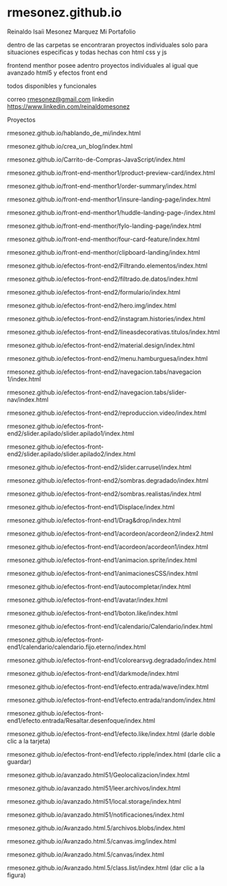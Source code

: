 # rmesonez.github.io

Reinaldo Isaíi Mesonez Marquez
Mi Portafolio


dentro de las carpetas 
se encontraran proyectos individuales 
solo para situaciones especificas
y todas hechas con html css y js

frontend menthor 
posee adentro proyectos individuales
al igual que avanzado html5
y efectos front end


todos disponibles y funcionales

correo rmesonez@gmail.com
linkedin https://www.linkedin.com/reinaldomesonez

Proyectos


rmesonez.github.io/hablando_de_mi/index.html

rmesonez.github.io/crea_un_blog/index.html

rmesonez.github.io/Carrito-de-Compras-JavaScript/index.html

rmesonez.github.io/front-end-menthor1/product-preview-card/index.html

rmesonez.github.io/front-end-menthor1/order-summary/index.html

rmesonez.github.io/front-end-menthor1/insure-landing-page/index.html

rmesonez.github.io/front-end-menthor1/huddle-landing-page-/index.html

rmesonez.github.io/front-end-menthor/fylo-landing-page/index.html

rmesonez.github.io/front-end-menthor/four-card-feature/index.html

rmesonez.github.io/front-end-menthor/clipboard-landing/index.html

rmesonez.github.io/efectos-front-end2/Filtrando.elementos/index.html

rmesonez.github.io/efectos-front-end2/filtrado.de.datos/index.html

rmesonez.github.io/efectos-front-end2/formulario/index.html

rmesonez.github.io/efectos-front-end2/hero.img/index.html

rmesonez.github.io/efectos-front-end2/instagram.histories/index.html

rmesonez.github.io/efectos-front-end2/lineasdecorativas.titulos/index.html

rmesonez.github.io/efectos-front-end2/material.design/index.html

rmesonez.github.io/efectos-front-end2/menu.hamburguesa/index.html

rmesonez.github.io/efectos-front-end2/navegacion.tabs/navegacion 1/index.html

rmesonez.github.io/efectos-front-end2/navegacion.tabs/slider-nav/index.html

rmesonez.github.io/efectos-front-end2/reproduccion.video/index.html

rmesonez.github.io/efectos-front-end2/slider.apilado/slider.apilado1/index.html

rmesonez.github.io/efectos-front-end2/slider.apilado/slider.apilado2/index.html

rmesonez.github.io/efectos-front-end2/slider.carrusel/index.html

rmesonez.github.io/efectos-front-end2/sombras.degradado/index.html

rmesonez.github.io/efectos-front-end2/sombras.realistas/index.html

rmesonez.github.io/efectos-front-end1/Displace/index.html

rmesonez.github.io/efectos-front-end1/Drag&drop/index.html

rmesonez.github.io/efectos-front-end1/acordeon/acordeon2/index2.html

rmesonez.github.io/efectos-front-end1/acordeon/acordeon1/index.html

rmesonez.github.io/efectos-front-end1/animacion.sprite/index.html

rmesonez.github.io/efectos-front-end1/animacionesCSS/index.html

rmesonez.github.io/efectos-front-end1/autocompletar/index.html

rmesonez.github.io/efectos-front-end1/avatar/index.html

rmesonez.github.io/efectos-front-end1/boton.like/index.html

rmesonez.github.io/efectos-front-end1/calendario/Calendario/index.html

rmesonez.github.io/efectos-front-end1/calendario/calendario.fijo.eterno/index.html

rmesonez.github.io/efectos-front-end1/colorearsvg.degradado/index.html

rmesonez.github.io/efectos-front-end1/darkmode/index.html

rmesonez.github.io/efectos-front-end1/efecto.entrada/wave/index.html

rmesonez.github.io/efectos-front-end1/efecto.entrada/random/index.html

rmesonez.github.io/efectos-front-end1/efecto.entrada/Resaltar.desenfoque/index.html

rmesonez.github.io/efectos-front-end1/efecto.like/index.html (darle doble clic a la tarjeta)

rmesonez.github.io/efectos-front-end1/efecto.ripple/index.html (darle clic a guardar)

rmesonez.github.io/avanzado.html51/Geolocalizacion/index.html

rmesonez.github.io/avanzado.html51/leer.archivos/index.html

rmesonez.github.io/avanzado.html51/local.storage/index.html

rmesonez.github.io/avanzado.html51/notificaciones/index.html

rmesonez.github.io/Avanzado.html.5/archivos.blobs/index.html

rmesonez.github.io/Avanzado.html.5/canvas.img/index.html

rmesonez.github.io/Avanzado.html.5/canvas/index.html

rmesonez.github.io/Avanzado.html.5/class.list/index.html (dar clic a la figura)


